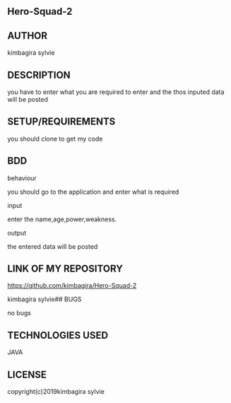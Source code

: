 ## Hero-Squad-2

## AUTHOR

kimbagira sylvie

## DESCRIPTION

you have to enter what you are required to enter and the thos inputed data will be posted 

## SETUP/REQUIREMENTS

you should clone to get my code

## BDD

behaviour

you should go to the application and enter what is required

input

enter the name,age,power,weakness.

output

the entered data will be posted

## LINK OF MY REPOSITORY

https://github.com/kimbagira/Hero-Squad-2

kimbagira sylvie## BUGS

no bugs

## TECHNOLOGIES USED

JAVA

## LICENSE

copyright(c)2019kimbagira sylvie
